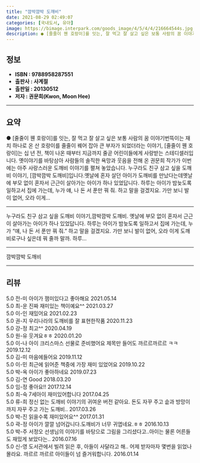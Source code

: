 ```yaml
---
title: "깜박깜박 도깨비"
date: 2021-08-29 02:49:07
categories: [국내도서, 유아]
image: https://bimage.interpark.com/goods_image/4/5/4/4/216664544s.jpg
description: ● [줄줄이 꿴 호랑이]를 잇는, 잘 먹고 잘 살고 싶은 보통 사람의 꿈 이야기번뜩이는 재치 하나로 온 산 호랑이를 줄줄이 꿰어 잡아 큰 부자가 되었더라는 이야기, [줄줄이 꿴 호랑이]는 십 년 전, 책이 나온 때부터 지금까지 줄곧 어린이들에게 사랑받는 스테디셀러입니다. 옛이야기를 바
---
```


## **정보**

- **ISBN : 9788958287551**
- **출판사 : 사계절**
- **출판일 : 20130512**
- **저자 : 권문희(Kwon, Moon Hee)**

------



## **요약**

●  [줄줄이 꿴 호랑이]를 잇는, 잘 먹고 잘 살고 싶은 보통 사람의 꿈 이야기번뜩이는 재치 하나로 온 산 호랑이를 줄줄이 꿰어 잡아 큰 부자가 되었더라는 이야기, [줄줄이 꿴 호랑이]는 십 년 전, 책이 나온 때부터 지금까지 줄곧 어린이들에게 사랑받는 스테디셀러입니다. 옛이야기를 바탕삼아 사람들의 솔직한 욕망과 웃음을 전해 온 권문희 작가가 이번에는 아주 사랑스러운 도깨비 이야기를 펼쳐 놓았습니다. 누구라도 친구 삼고 싶을 도깨비 이야기, [깜박깜박 도깨비]입니다.옛날에 혼자 살던 아이가 도깨비를 만났다는데옛날에 부모 없이 혼자서 근근이 살아가는 아이가 하나 있었답니다. 하루는 아이가 밤늦도록 일하고서 집에 가는데, 누가 얘, 나 돈 서 푼만 꿔 줘. 하고 말을 걸겠지요. 가만 보니 발이 없어, 오라 이게...

------

누구라도 친구 삼고 싶을 도깨비 이야기,깜박깜박 도깨비. 옛날에 부모 없이 혼자서 근근이 살아가는 아이가 하나 있었답니다. 하루는 아이가 밤늦도록 일하고서 집에 가는데, 누가 “얘, 나 돈 서 푼만 꿔 줘.” 하고 말을 걸겠지요. 가만 보니 발이 없어, 오라 이게 도깨비로구나 싶은데 꿔 줄까 말까. 하루... 

------


깜박깜박 도깨비 

------


## **리뷰** 

5.0 전-미 아이가 잼미있다고 좋아해요 2021.05.14 <br/>5.0 최-운 진짜 재미있는 책이예요^^ 2021.03.27 <br/>5.0 이-인 재밌어요 2021.02.23 <br/>5.0 권-지 우리나라의 도깨비를
잘 표현한작품 2020.11.23 <br/>5.0 강-정 최고^^ 2020.04.19 <br/>5.0 원-유 웃겨요ㅎㅎ 2020.01.20 <br/>5.0 이-나 아이 크리스마스 선물로 준비했어요
제목만 들어도 까르르까르르 ㅋㅋ 2019.12.12 <br/>5.0 김-미 마음에들어요 2019.11.12 <br/>5.0 이-민 최근에 읽어준 책중에 가장 재미 있었어요 2019.10.22 <br/>5.0 박-옥 아이가 좋아하네요 2019.07.23 <br/>5.0 김-연 Good 2018.03.20 <br/>5.0 임-정 좋아요!! 2017.12.14 <br/>5.0 최-숙 7세아이 재미있어합니다 2017.04.25 <br/>5.0 류-희 정신 없는 도깨비 이야기의 귀여운 버전 같아요. 돈도 자꾸 주고 솥과 방망이까지 자꾸 주고 가는 도깨비.. 2017.03.26 <br/>5.0 박-진 읽을수록 재미있어요^^ 2017.01.31 <br/>5.0 곽-정 아이가 깔깔 넘어갑니다.도깨비가 너무 귀엽네요.ㅎㅎ 2016.10.13 <br/>5.0 박-주 서정오 선생님의 이야기를 바탕으로 그림을 그리셨다고..아이는 물론 어른들도 재밌게 보았다는.. 2016.07.16 <br/>5.0 신-영 도서관에서 빌려 읽은 후, 아들이 사달라고 해.. 어제 받자마자 몇번을 읽었나 몰라요. 까르르 까르르 아이들이 넘 즐거워합니다. 2016.01.14 <br/>